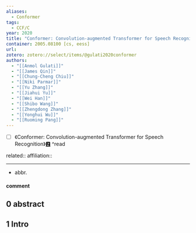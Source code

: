 ```yaml
---
aliases:
  - Conformer
tags:
  - CCF/C
year: 2020
title: "Conformer: Convolution-augmented Transformer for Speech Recognition"
container: 2005.08100 [cs, eess]
url: 
zotero: zotero://select/items/@gulati2020conformer
authors:
  - "[[Anmol Gulati]]"
  - "[[James Qin]]"
  - "[[Chung-Cheng Chiu]]"
  - "[[Niki Parmar]]"
  - "[[Yu Zhang]]"
  - "[[Jiahui Yu]]"
  - "[[Wei Han]]"
  - "[[Shibo Wang]]"
  - "[[Zhengdong Zhang]]"
  - "[[Yonghui Wu]]"
  - "[[Ruoming Pang]]"
---
```

- [ ] 《Conformer: Convolution-augmented Transformer for Speech Recognition》[🆉](zotero://select/items/@gulati2020conformer) ^read

related:: 
affiliation:: 

---

- abbr.

#### comment

## 0 abstract

## 1 Intro


